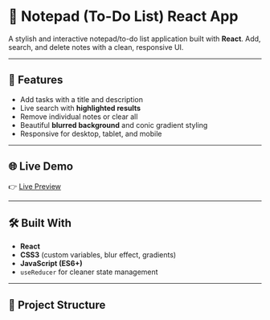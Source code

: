 # 📒 Notepad (To-Do List) React App

A stylish and interactive notepad/to-do list application built with **React**. Add, search, and delete notes with a clean, responsive UI.

---

## 🎯 Features

- Add tasks with a title and description
- Live search with **highlighted results**
- Remove individual notes or clear all
- Beautiful **blurred background** and conic gradient styling
- Responsive for desktop, tablet, and mobile

---

## 🌐 Live Demo

👉 [Live Preview](https://your-username.github.io/notepad-react-app/)

---

## 🛠️ Built With

- **React**
- **CSS3** (custom variables, blur effect, gradients)
- **JavaScript (ES6+)**
- `useReducer` for cleaner state management

---

## 📁 Project Structure
